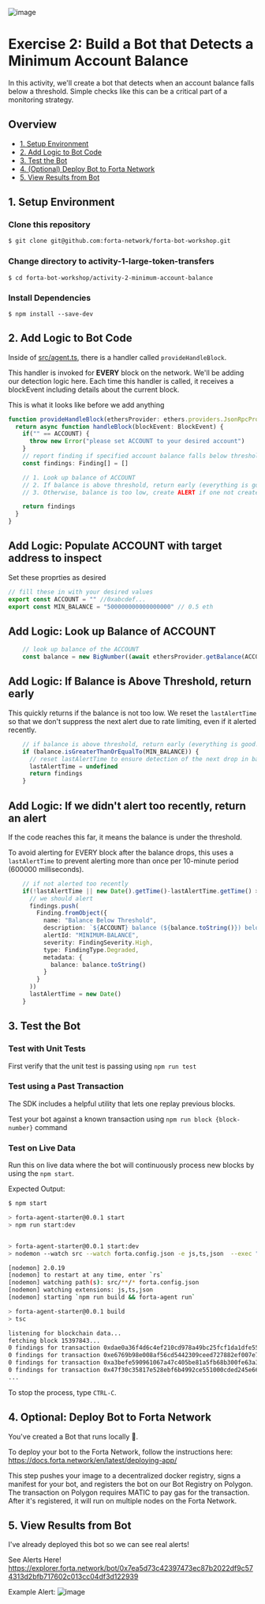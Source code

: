 ![image](https://user-images.githubusercontent.com/2632384/162202240-f42f201a-7871-442d-af51-9e5e8b5ddbe4.png)

# Exercise 2: Build a Bot that Detects a Minimum Account Balance

In this activity, we'll create a bot that detects when an account balance falls below a threshold.  Simple checks like this can be a critical part of a monitoring strategy.

## Overview
- [1. Setup Environment](#1-setup-environment)
- [2. Add Logic to Bot Code](#2-add-logic-to-bot-code)
- [3. Test the Bot](#3-test-the-bot)
- [4. (Optional) Deploy Bot to Forta Network](#4-optional-deploy-bot-to-forta-network)
- [5. View Results from Bot](#5-view-results-from-bot)

## 1. Setup Environment

### Clone this repository
```bash
$ git clone git@github.com:forta-network/forta-bot-workshop.git
```

### Change directory to **activity-1-large-token-transfers**
```
$ cd forta-bot-workshop/activity-2-minimum-account-balance
```

### Install Dependencies
```
$ npm install --save-dev
``` 

## 2. Add Logic to Bot Code

Inside of [src/agent.ts](https://github.com/forta-network/forta-bot-workshop/blob/main/activity-2-minimum-account-balance/src/agent.ts#L16), there is a handler called `provideHandleBlock`.  

This handler is invoked for **EVERY** block on the network.  We'll be adding our detection logic here. Each time this handler is called, it receives a blockEvent including details about the current block.

This is what it looks like before we add anything
```typescript
function provideHandleBlock(ethersProvider: ethers.providers.JsonRpcProvider): HandleBlock {
  return async function handleBlock(blockEvent: BlockEvent) {
    if("" == ACCOUNT) {
      throw new Error("please set ACCOUNT to your desired account")
    }
    // report finding if specified account balance falls below threshold
    const findings: Finding[] = []

    // 1. Look up balance of ACCOUNT
    // 2. If balance is above threshold, return early (everything is good!)
    // 3. Otherwise, balance is too low, create ALERT if one not created too recently

    return findings
  }
}
```
## Add Logic: Populate ACCOUNT with target address to inspect

Set these proprties as desired
```javascript
// fill these in with your desired values
export const ACCOUNT = "" //0xabcdef...
export const MIN_BALANCE = "500000000000000000" // 0.5 eth
```
## Add Logic: Look up Balance of ACCOUNT

```javascript
    // look up balance of the ACCOUNT
    const balance = new BigNumber((await ethersProvider.getBalance(ACCOUNT, blockEvent.blockNumber)).toString());
```

## Add Logic: If Balance is Above Threshold, return early

This quickly returns if the balance is not too low.  We reset the `lastAlertTime` so that we don't suppress the next alert due to rate limiting, even if it alerted recently.

```javascript
    // if balance is above threshold, return early (everything is good!)
    if (balance.isGreaterThanOrEqualTo(MIN_BALANCE)) {
      // reset lastAlertTime to ensure detection of the next drop in balance
      lastAlertTime = undefined
      return findings
    }
```

## Add Logic: If we didn't alert too recently, return an alert

If the code reaches this far, it means the balance is under the threshold.  

To avoid alerting for EVERY block after the balance drops, this uses a `lastAlertTime` to prevent alerting more than once per 10-minute period (600000 milliseconds).

```typescript
    // if not alerted too recently
    if(!lastAlertTime || new Date().getTime()-lastAlertTime.getTime() > 600000) {
      // we should alert
      findings.push(
        Finding.fromObject({
          name: "Balance Below Threshold",
          description: `${ACCOUNT} balance (${balance.toString()}) below (${MIN_BALANCE})`,
          alertId: "MINIMUM-BALANCE",
          severity: FindingSeverity.High,
          type: FindingType.Degraded,
          metadata: {
            balance: balance.toString()
          }
        }
      ))
      lastAlertTime = new Date()
    }
```

## 3. Test the Bot

### Test with Unit Tests

First verify that the unit test is passing using `npm run test`

### Test using a Past Transaction

The SDK includes a helpful utility that lets one replay previous blocks.

Test your bot against a known transaction using `npm run block {block-number}` command

### Test on Live Data

Run this on live data where the bot will continuously process new blocks by using the `npm start`.

Expected Output:
```bash
$ npm start

> forta-agent-starter@0.0.1 start
> npm run start:dev


> forta-agent-starter@0.0.1 start:dev
> nodemon --watch src --watch forta.config.json -e js,ts,json  --exec "npm run build && forta-agent run"

[nodemon] 2.0.19
[nodemon] to restart at any time, enter `rs`
[nodemon] watching path(s): src/**/* forta.config.json
[nodemon] watching extensions: js,ts,json
[nodemon] starting `npm run build && forta-agent run`

> forta-agent-starter@0.0.1 build
> tsc

listening for blockchain data...
fetching block 15397843...
0 findings for transaction 0xdae0a36f4d6c4ef210cd978a49bc25fcf1da1dfe557d6bec5a346093b4110290 
0 findings for transaction 0xe6769b98e008af56cd5442309ceed727882ef007e7d7d99cf4141a59d201c1b1 
0 findings for transaction 0xa3befe590961067a47c405be81a5fb68b300fe63a3bfcc2fbba2ea111d28fb53 
0 findings for transaction 0x47f30c35817e528ebf6b4992ce551000cded245e662878fcba2d21c3b2e4c510 
...
```

To stop the process, type `CTRL-C`.

## 4. Optional: Deploy Bot to Forta Network

You've created a Bot that runs locally 🚀.  

To deploy your bot to the Forta Network, follow the instructions here: 
https://docs.forta.network/en/latest/deploying-app/

This step pushes your image to a decentralized docker registry, signs a manifest for your bot, and registers the bot on our Bot Registry on Polygon.  The transaction on Polygon requires MATIC to pay gas for the transaction.  After it's registered, it will run on multiple nodes on the Forta Network.

## 5. View Results from Bot

I've already deployed this bot so we can see real alerts!

See Alerts Here!
https://explorer.forta.network/bot/0x7ea5d73c42397473ec87b2022df9c574313d2bfb717602c013cc04df3d122939

Example Alert:
![image](https://user-images.githubusercontent.com/6051744/186253891-6d43f0c3-ae64-42d0-8321-351711db62d1.png)

